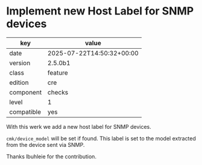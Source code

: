[//]: # (werk v2)
# Implement new Host Label for SNMP devices

key        | value
---------- | ---
date       | 2025-07-22T14:50:32+00:00
version    | 2.5.0b1
class      | feature
edition    | cre
component  | checks
level      | 1
compatible | yes

With this werk we add a new host label for SNMP devices.

`cmk/device_model` will be set if found. This label is set to the model extracted from the device sent via SNMP.

Thanks lbuhleie for the contribution.
